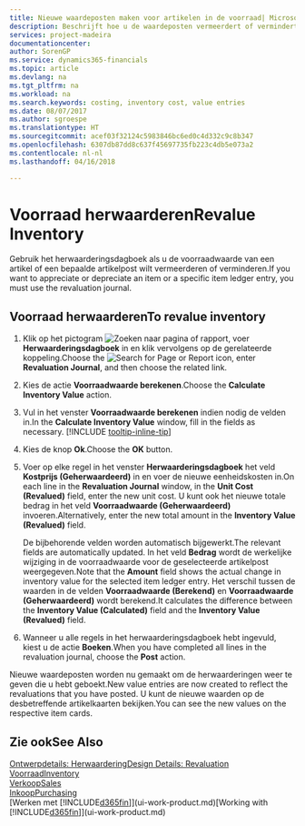 ```yaml
---
title: Nieuwe waardeposten maken voor artikelen in de voorraad| Microsoft Docs
description: Beschrijft hoe u de waardeposten vermeerdert of vermindert van een of meer artikelen in de voorraad door de huidige, berekende waarde ervan te boeken.
services: project-madeira
documentationcenter: 
author: SorenGP
ms.service: dynamics365-financials
ms.topic: article
ms.devlang: na
ms.tgt_pltfrm: na
ms.workload: na
ms.search.keywords: costing, inventory cost, value entries
ms.date: 08/07/2017
ms.author: sgroespe
ms.translationtype: HT
ms.sourcegitcommit: acef03f32124c5983846bc6ed0c4d332c9c8b347
ms.openlocfilehash: 6307db87dd8c637f45697735fb223c4db5e073a2
ms.contentlocale: nl-nl
ms.lasthandoff: 04/16/2018

---
```

# <a name="revalue-inventory"></a><span data-ttu-id="9b9f9-103">Voorraad herwaarderen</span><span class="sxs-lookup"><span data-stu-id="9b9f9-103">Revalue Inventory</span></span>
<span data-ttu-id="9b9f9-104">Gebruik het herwaarderingsdagboek als u de voorraadwaarde van een artikel of een bepaalde artikelpost wilt vermeerderen of verminderen.</span><span class="sxs-lookup"><span data-stu-id="9b9f9-104">If you want to appreciate or depreciate an item or a specific item ledger entry, you must use the revaluation journal.</span></span>

## <a name="to-revalue-inventory"></a><span data-ttu-id="9b9f9-105">Voorraad herwaarderen</span><span class="sxs-lookup"><span data-stu-id="9b9f9-105">To revalue inventory</span></span>
1. <span data-ttu-id="9b9f9-106">Klik op het pictogram ![Zoeken naar pagina of rapport](media/ui-search/search_small.png "pictogram Zoeken naar pagina of rapport"), voer **Herwaarderingsdagboek** in en klik vervolgens op de gerelateerde koppeling.</span><span class="sxs-lookup"><span data-stu-id="9b9f9-106">Choose the ![Search for Page or Report](media/ui-search/search_small.png "Search for Page or Report icon") icon, enter **Revaluation Journal**, and then choose the related link.</span></span>
2. <span data-ttu-id="9b9f9-107">Kies de actie **Voorraadwaarde berekenen**.</span><span class="sxs-lookup"><span data-stu-id="9b9f9-107">Choose the **Calculate Inventory Value** action.</span></span>
3. <span data-ttu-id="9b9f9-108">Vul in het venster **Voorraadwaarde berekenen** indien nodig de velden in.</span><span class="sxs-lookup"><span data-stu-id="9b9f9-108">In the **Calculate Inventory Value** window, fill in the fields as necessary.</span></span> [!INCLUDE [tooltip-inline-tip](includes/tooltip-inline-tip_md.md)]
4. <span data-ttu-id="9b9f9-109">Kies de knop **Ok**.</span><span class="sxs-lookup"><span data-stu-id="9b9f9-109">Choose the **OK** button.</span></span>
5. <span data-ttu-id="9b9f9-110">Voer op elke regel in het venster **Herwaarderingsdagboek** het veld **Kostprijs (Geherwaardeerd)** in en voer de nieuwe eenheidskosten in.</span><span class="sxs-lookup"><span data-stu-id="9b9f9-110">On each line in the **Revaluation Journal** window, in the **Unit Cost (Revalued)** field, enter the new unit cost.</span></span> <span data-ttu-id="9b9f9-111">U kunt ook het nieuwe totale bedrag in het veld **Voorraadwaarde (Geherwaardeerd)** invoeren.</span><span class="sxs-lookup"><span data-stu-id="9b9f9-111">Alternatively, enter the new total amount in the **Inventory Value (Revalued)** field.</span></span>

    <span data-ttu-id="9b9f9-112">De bijbehorende velden worden automatisch bijgewerkt.</span><span class="sxs-lookup"><span data-stu-id="9b9f9-112">The relevant fields are automatically updated.</span></span> <span data-ttu-id="9b9f9-113">In het veld **Bedrag** wordt de werkelijke wijziging in de voorraadwaarde voor de geselecteerde artikelpost weergegeven.</span><span class="sxs-lookup"><span data-stu-id="9b9f9-113">Note that the **Amount** field shows the actual change in inventory value for the selected item ledger entry.</span></span> <span data-ttu-id="9b9f9-114">Het verschil tussen de waarden in de velden **Voorraadwaarde (Berekend)** en **Voorraadwaarde (Geherwaardeerd)** wordt berekend.</span><span class="sxs-lookup"><span data-stu-id="9b9f9-114">It calculates the difference between the **Inventory Value (Calculated)** field and the **Inventory Value (Revalued)** field.</span></span>
6. <span data-ttu-id="9b9f9-115">Wanneer u alle regels in het herwaarderingsdagboek hebt ingevuld, kiest u de actie **Boeken**.</span><span class="sxs-lookup"><span data-stu-id="9b9f9-115">When you have completed all lines in the revaluation journal, choose the **Post** action.</span></span>

<span data-ttu-id="9b9f9-116">Nieuwe waardeposten worden nu gemaakt om de herwaarderingen weer te geven die u hebt geboekt.</span><span class="sxs-lookup"><span data-stu-id="9b9f9-116">New value entries are now created to reflect the revaluations that you have posted.</span></span> <span data-ttu-id="9b9f9-117">U kunt de nieuwe waarden op de desbetreffende artikelkaarten bekijken.</span><span class="sxs-lookup"><span data-stu-id="9b9f9-117">You can see the new values on the respective item cards.</span></span>

## <a name="see-also"></a><span data-ttu-id="9b9f9-118">Zie ook</span><span class="sxs-lookup"><span data-stu-id="9b9f9-118">See Also</span></span>
[<span data-ttu-id="9b9f9-119">Ontwerpdetails: Herwaardering</span><span class="sxs-lookup"><span data-stu-id="9b9f9-119">Design Details: Revaluation</span></span>](design-details-revaluation.md)  
[<span data-ttu-id="9b9f9-120">Voorraad</span><span class="sxs-lookup"><span data-stu-id="9b9f9-120">Inventory</span></span>](inventory-manage-inventory.md)  
[<span data-ttu-id="9b9f9-121">Verkoop</span><span class="sxs-lookup"><span data-stu-id="9b9f9-121">Sales</span></span>](sales-manage-sales.md)  
[<span data-ttu-id="9b9f9-122">Inkoop</span><span class="sxs-lookup"><span data-stu-id="9b9f9-122">Purchasing</span></span>](purchasing-manage-purchasing.md)  
<span data-ttu-id="9b9f9-123">[Werken met [!INCLUDE[d365fin](includes/d365fin_md.md)]](ui-work-product.md)</span><span class="sxs-lookup"><span data-stu-id="9b9f9-123">[Working with [!INCLUDE[d365fin](includes/d365fin_md.md)]](ui-work-product.md)</span></span>

